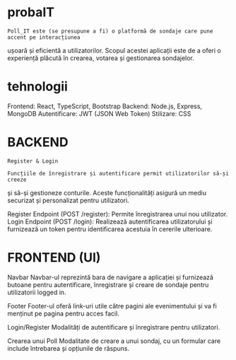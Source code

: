 # probaIT

    Poll_IT este (se presupune a fi) o platformă de sondaje care pune accent pe interacțiunea
ușoară și eficientă a utilizatorilor. Scopul acestei aplicații este de a oferi o experiență
plăcută în crearea, votarea și gestionarea sondajelor.

# tehnologii

Frontend: React, TypeScript, Bootstrap
Backend: Node.js, Express, MongoDB
Autentificare: JWT (JSON Web Token)
Stilizare: CSS

# BACKEND

    Register & Login

    Funcțiile de înregistrare și autentificare permit utilizatorilor să-și creeze
și să-și gestioneze conturile. Aceste funcționalități asigură un mediu securizat
și personalizat pentru utilizatori.

Register Endpoint (POST /register): Permite înregistrarea unui nou utilizator.
Login Endpoint (POST /login): Realizează autentificarea utilizatorului și furnizează un
token pentru identificarea acestuia în cererile ulterioare.

# FRONTEND (UI)

Navbar
Navbar-ul reprezintă bara de navigare a aplicației și furnizează butoane pentru autentificare, înregistrare și creare de sondaje
pentru utilizatorii logged in.

Footer
Footer-ul oferă link-uri utile către pagini ale evenimentului și va fi menținut pe pagina pentru acces facil.

Login/Register
Modalități de autentificare și înregistrare pentru utilizatori.

Crearea unui Poll
Modalitate de creare a unui sondaj, cu un formular care include întrebarea și opțiunile de răspuns.

